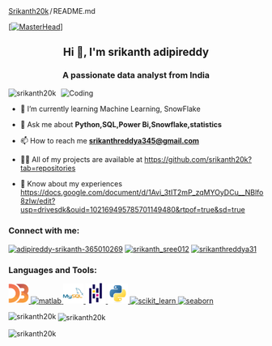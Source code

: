 <div class="Box-body p-4">
    <div class="d-flex flex-justify-between">
      <div class="text-mono text-small mb-3">
        <a href="/srikanth20k/srikanth20k" class="no-underline Link--primary">Srikanth20k</a><span class="color-fg-muted d-inline-block" style="padding:0px 2px;">/</span>README<span class="color-fg-muted">.md</span>
      </div>

  </div>
    <article class="markdown-body entry-content container-lg f5" itemprop="text"><p dir="auto">[<a target="_blank" rel="noopener noreferrer nofollow" href="https://camo.githubusercontent.com/5a51e293c9f568a66c3ccf3f4eb397c77706120b077be0cabca9f0bd271374dd/68747470733a2f2f6d656469612e6c6963646e2e636f6d2f646d732f696d6167652f4334443132415145536a37322d733567454b672f61727469636c652d636f7665725f696d6167652d736872696e6b5f3630305f323030302f302f313632363735333836373131303f653d3231343734383336343726763d6265746126743d4b6637594175775a74794347594c4e63682d4d676335654f432d376837754c5f646e424149677341465251"><img src="https://camo.githubusercontent.com/5a51e293c9f568a66c3ccf3f4eb397c77706120b077be0cabca9f0bd271374dd/68747470733a2f2f6d656469612e6c6963646e2e636f6d2f646d732f696d6167652f4334443132415145536a37322d733567454b672f61727469636c652d636f7665725f696d6167652d736872696e6b5f3630305f323030302f302f313632363735333836373131303f653d3231343734383336343726763d6265746126743d4b6637594175775a74794347594c4e63682d4d676335654f432d376837754c5f646e424149677341465251" alt="MasterHead" style="max-width: 100%;"></a>]</p>

<h1 align="center">Hi 👋, I'm srikanth adipireddy</h1>
<h3 align="center">A passionate data analyst from India</h3>
<img align="right" alt="Coding" width="400" src="https://proeffico.com/wp-content/uploads/2023/10/1616667695311-1.gif">


<p align="left"> <img src="https://komarev.com/ghpvc/?username=srikanth20k&label=Profile%20views&color=0e75b6&style=flat" alt="srikanth20k" /> </p>

- 🌱 I’m currently learning Machine Learning, SnowFlake

- 💬 Ask me about **Python,SQL,Power Bi,Snowflake,statistics**

- 📫 How to reach me **srikanthreddya345@gmail.com**

- <p dir="auto">👨‍💻 All of my projects are available at <a href="https://github.com/srikanth20k?tab=repositories">https://github.com/srikanth20k?tab=repositories</a></p>
- <p dir="auto">📄 Know about my experiences <a href="https://drive.google.com/file/d/1PHI93tjQXcUJKkNNTS3BY0ZjrUJwM90H/view?usp=sharing" rel="nofollow">https://docs.google.com/document/d/1Avi_3tIT2mP_zqMYOyDCu__NBlfo8zIw/edit?usp=drivesdk&ouid=102169495785701149480&rtpof=true&sd=true</a></p>

<h3 align="left">Connect with me:</h3>
<p align="left">
<a href="https://linkedin.com/in/adipireddy-srikanth-365010269" target="blank"><img align="center" src="https://raw.githubusercontent.com/rahuldkjain/github-profile-readme-generator/master/src/images/icons/Social/linked-in-alt.svg" alt="adipireddy-srikanth-365010269" height="30" width="40" /></a>
<a href="https://instagram.com/srikanth_sree012" target="blank"><img align="center" src="https://raw.githubusercontent.com/rahuldkjain/github-profile-readme-generator/master/src/images/icons/Social/instagram.svg" alt="srikanth_sree012" height="30" width="40" /></a>
<a href="https://www.hackerrank.com/srikanthreddya31" target="blank"><img align="center" src="https://raw.githubusercontent.com/rahuldkjain/github-profile-readme-generator/master/src/images/icons/Social/hackerrank.svg" alt="srikanthreddya31" height="30" width="40" /></a>
</p>

<h3 align="left">Languages and Tools:</h3>
<p align="left"> <a href="https://d3js.org/" target="_blank" rel="noreferrer"> <img src="https://raw.githubusercontent.com/devicons/devicon/master/icons/d3js/d3js-original.svg" alt="d3js" width="40" height="40"/> </a> <a href="https://www.mathworks.com/" target="_blank" rel="noreferrer"> <img src="https://upload.wikimedia.org/wikipedia/commons/2/21/Matlab_Logo.png" alt="matlab" width="40" height="40"/> </a> <a href="https://www.mysql.com/" target="_blank" rel="noreferrer"> <img src="https://raw.githubusercontent.com/devicons/devicon/master/icons/mysql/mysql-original-wordmark.svg" alt="mysql" width="40" height="40"/> </a> <a href="https://pandas.pydata.org/" target="_blank" rel="noreferrer"> <img src="https://raw.githubusercontent.com/devicons/devicon/2ae2a900d2f041da66e950e4d48052658d850630/icons/pandas/pandas-original.svg" alt="pandas" width="40" height="40"/> </a> <a href="https://www.python.org" target="_blank" rel="noreferrer"> <img src="https://raw.githubusercontent.com/devicons/devicon/master/icons/python/python-original.svg" alt="python" width="40" height="40"/> </a> <a href="https://scikit-learn.org/" target="_blank" rel="noreferrer"> <img src="https://upload.wikimedia.org/wikipedia/commons/0/05/Scikit_learn_logo_small.svg" alt="scikit_learn" width="40" height="40"/> </a> <a href="https://seaborn.pydata.org/" target="_blank" rel="noreferrer"> <img src="https://seaborn.pydata.org/_images/logo-mark-lightbg.svg" alt="seaborn" width="40" height="40"/> </a> </p>

<p><img align="left" src="https://github-readme-stats.vercel.app/api/top-langs?username=srikanth20k&show_icons=true&locale=en&layout=compact" alt="srikanth20k" /></p>

<p>&nbsp;<img align="center" src="https://github-readme-stats.vercel.app/api?username=srikanth20k&show_icons=true&locale=en" alt="srikanth20k" /></p>

<p><img align="center" src="https://github-readme-streak-stats.herokuapp.com/?user=srikanth20k&" alt="srikanth20k" /></p>
